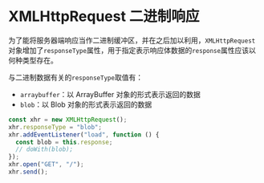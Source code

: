 # XMLHttpRequest 二进制响应

为了能将服务器端响应当作二进制缓冲区，并在之后加以利用，`XMLHttpRequest`对象增加了`responseType`属性，用于指定表示响应体数据的`response`属性应该以何种类型存在。

与二进制数据有关的`responseType`取值有：

- `arraybuffer`：以 ArrayBuffer 对象的形式表示返回的数据
- `blob`：以 Blob 对象的形式表示返回的数据

```javascript
const xhr = new XMLHttpRequest();
xhr.responseType = "blob";
xhr.addEventListener("load", function () {
  const blob = this.response;
  // doWith(blob);
});
xhr.open("GET", "/");
xhr.send();
```
